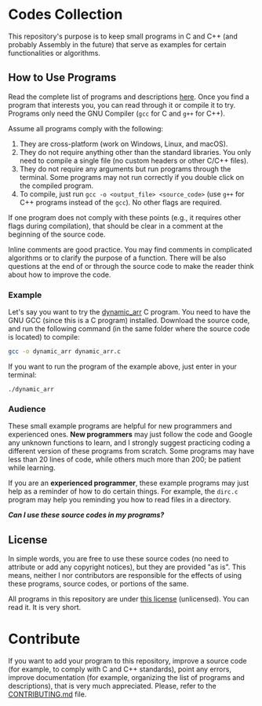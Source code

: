 # Codes Collection
This repository's purpose is to keep small programs in C and C++ (and probably Assembly in the future) that serve as examples for certain functionalities or algorithms.

## How to Use Programs
Read the complete list of programs and descriptions [here](list.md). Once you find a  program that interests you, you can read through it or compile it to try. Programs only need the GNU Compiler (`gcc` for C and `g++` for C++).

Assume all programs comply with the following:
1. They are cross-platform (work on Windows, Linux, and macOS).
1. They do not require anything other than the standard libraries. You only need to compile a single file (no custom headers or other C/C++ files).
1. They do not require any arguments but run programs through the terminal. Some programs may not run correctly if you double click on the compiled program.
1. To compile, just run `gcc -o <output_file> <source_code>` (use `g++` for C++ programs instead of the `gcc`). No other flags are required.

If one program does not comply with these points (e.g., it requires other flags during compilation), that should be clear in a comment at the beginning of the source code.

Inline comments are good practice. You may find comments in complicated algorithms or to clarify the purpose of a function. There will be also questions at the end of or through the source code to make the reader think about how to improve the code.

### Example
Let's say you want to try the [dynamic_arr](C/dynamic_arr.c) C program. You need to have the GNU GCC (since this is a C program) installed. Download the source code, and run the following command (in the same folder where the source code is located) to compile:
```bash
gcc -o dynamic_arr dynamic_arr.c
```

If you want to run the program of the example above, just enter in your terminal:
```
./dynamic_arr
```

### Audience
These small example programs are helpful for new programmers and experienced ones. **New programmers** may just follow the code and Google any unknown functions to learn, and I strongly suggest practicing coding a different version of these programs from scratch. Some programs may have less than 20 lines of code, while others much more than 200; be patient while learning.

If you are an **experienced programmer**, these example programs may just help as a reminder of how to do certain things. For example, the `dirc.c` program may help you reminding you how to read files in a directory.

_**Can I use these source codes in my programs?**_

## License
In simple words, you are free to use these source codes (no need to attribute or add any copyright notices), but they are provided "as is". This means, neither I nor contributors are responsible for the effects of using these programs, source codes, or portions of the same.

All programs in this repository are under [this license](UNLICENSE) (unlicensed). You can read it. It is very short.

# Contribute
If you want to add your program to this repository, improve a source code (for example, to comply with C and C++ standards), point any errors, improve documentation (for example, organizing the list of programs and descriptions), that is very much appreciated. Please, refer to the [CONTRIBUTING.md](CONTRIBUTING.md) file.
